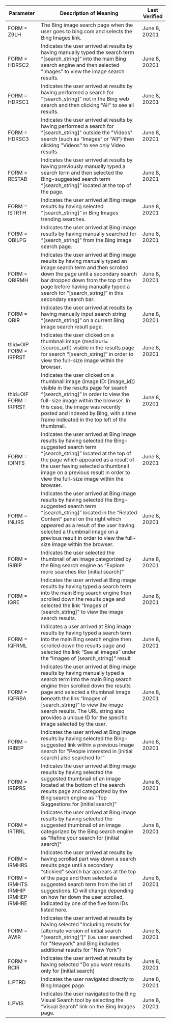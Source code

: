 |Parameter|Description of Meaning|Last Verified|
|---------|----------------------|---------------|
|FORM = Z9LH|The Bing image search page when the user goes to bing.com and selects the Bing Images link.|June 8, 20201
|FORM = HDRSC2|Indicates the user arrived at results by having manually typed the search term “[search_string]” into the main Bing search engine and then selected "Images" to view the image search results.|June 8, 20201
|FORM = HDRSC1|Indicates the user arrived at results by having performed a search for “[search_string]” not in the Bing web search and then clicking "All" to see all results.|June 8, 20201
|FORM = HDRSC3|Indicates the user arrived at results by having performed a search for “[search_string]” outside the "Videos" search (such as “Images” or “All”) then clicking "Videos" to see only Video results.|June 8, 20201
|FORM = RESTAB|Indicates the user arrived at results by having previously manually typed a search term and then selected the Bing-suggested search term “[search_string]” located at the top of the page.|June 8, 20201
|FORM = ISTRTH|Indicates the user arrived at Bing image results by having selected “[search_string]” in Bing Images trending searches.|June 8, 20201
|FORM  = QBILPG|Indicates the user arrived at Bing image results by having manually searched for “[search_string]” from the Bing image search page.|June 8, 20201
|FORM = QBIRMH|Indicates the user arrived at Bing image results by having manually typed an image search term and then scrolled down the page until a secondary search bar dropped down from the top of the page before having manually typed a search for “[search_string]” in this secondary search bar.|June 8, 20201
|FORM = QBIR|Indicates the user arrived at results by having manually input search string “[search_string]” on a current Bing image search result page.|June 8, 20201
|thid=OIP FORM = IRPRST|Indicates the user clicked on a thumbnail image (mediaurl=[source_url]) visible in the results page for search “[search_string]” in order to view the full-size image within the browser.|June 8, 20201
|thid=OIF FORM = IRPRST|Indicates the user clicked on a thumbnail image (image ID: [image_id]) visible in the results page for search “[search_string]” in order to view the full-size image within the browser. In this case, the image was recently posted and indexed by Bing, with a time frame indicated in the top left of the thumbnail.|June 8, 20201
|FORM = IDINTS|Indicates the user arrived at Bing image results by having selected the Bing-suggested search term “[search_string]” located at the top of the page which appeared as a result of the user having selected a thumbnail image on a previous result in order to view the full-size image within the browser.|June 8, 20201
|FORM = INLIRS|Indicates the user arrived at Bing image results by having selected the Bing-suggested search term “[search_string]” located in the “Related Content” panel on the right which appeared as a result of the user having selected a thumbnail image on a previous result in order to view the full-size image within the browser.|June 8, 20201
|FORM = IRIBIP|Indicates the user selected the thumbnail of an image categorized by the Bing search engine as “Explore more searches like [initial search]"|June 8, 20201
|FORM  = IGRE|Indicates the user arrived at Bing image results by having typed a search term into the main Bing search engine then scrolled down the results page and selected the link "Images of [search_string]" to view the image search results.|June 8, 20201
|FORM = IQFRML|Indicates a user arrived at Bing image results by having typed a search term into the main Bing search engine then scrolled down the results page and selected the link “See all images” under the “Images of [search_string]” result|June 8, 20201
|FORM = IQFRBA|Indicates the user arrived at Bing image results by having manually typed a search term into the main Bing search engine then scrolled down the results page and selected a thumbnail image beneath the link "Images of [search_string]" to view the image search results. The URL string also provides a unique ID for the specific image selected by the user.|June 8, 20201
|FORM = IRIBEP|Indicates the user arrived at Bing image results by having selected the Bing-suggested link within a previous Image search for "People interested in [initial search] also searched for”|June 8, 20201
|FORM = IRBPRS|Indicates the user arrived at Bing image results by having selected the suggested thumbnail of an image located at the bottom of the search results page and categorized by the Bing search engine as "Top Suggestions for [initial search]"|June 8, 20201
|FORM = IRTRRL|Indicates the user arrived at Bing image results by having selected the suggested thumbnail of an image categorized by the Bing search engine as "Refine your search for [initial search]"|June 8, 20201
|FORM = IRMHRS <br/> <br/>FORM = IRMHTS <br/> IRMHIP <br/> IRMHEP <br/> IRMHRE |Indicates the user arrived at results by having scrolled part way down a search results page until a secondary “stickied” search bar appears at the top of the page and then selected a suggested search term from the list of suggestions. ID will change depending on how far down the user scrolled, indicated by one of the five form IDs listed here.|June 8, 20201
|FORM = AWIR|Indicates the user arrived at results by having selected "Including results for [alternate version of initial search “[search_string]”]" (i.e. user searched for "Newyork" and Bing includes additional results for "New York")|June 8, 20201
|FORM = RCIR|Indicates the user arrived at results by having selected "Do you want results only for [initial search]|June 8, 20201
|ILPTRD|Indicates the user navigated directly to Bing Images page.|June 8, 20201
|ILPVIS|Indicates the user navigated to the Bing Visual Search tool by selecting the “Visual Search” link on the Bing Images page.|June 8, 20201





